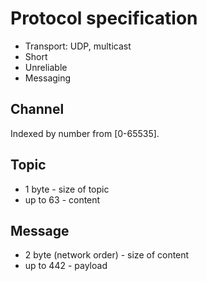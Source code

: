 # Protocol specification

* Transport: UDP, multicast
* Short
* Unreliable
* Messaging

## Channel

Indexed by number from [0-65535].

## Topic
* 1 byte  - size of topic
* up to 63 - content

## Message

* 2 byte (network order) - size of content
* up to 442 - payload

